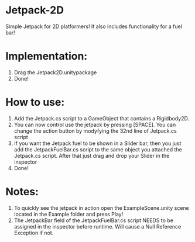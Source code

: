 # Jetpack-2D
Simple Jetpack for 2D platformers! It also includes functionality for a fuel bar!

# Implementation:
1) Drag the Jetpack2D.unitypackage
2) Done!

# How to use:
1) Add the Jetpack.cs script to a GameObject that contains a Rigidbody2D.
2) You can now control use the jetpack by pressing [SPACE]. You can change the action button by modyfying the 32nd line of Jetpack.cs script
3) If you want the Jetpack fuel to be shown in a Slider bar, then you just add the JetpackFuelBar.cs script to the same object you attached the Jetpack.cs script. After that just drag and drop your Slider in the inspector
3) Done!

# Notes:
1) To quickly see the jetpack in action open the ExampleScene.unity scene located in the Example folder and press Play!
2) The JetpackBar field of the JetpackFuelBar.cs script NEEDS to be assigned in the inspector before runtime. Will cause a Null Reference Exception if not.
